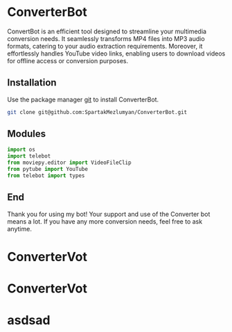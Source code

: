 # ConverterBot

ConvertBot is an efficient tool designed to streamline your multimedia conversion needs. It seamlessly transforms MP4 files into MP3 audio formats, catering to your audio extraction requirements. Moreover, it effortlessly handles YouTube video links, enabling users to download videos for offline access or conversion purposes.

## Installation

Use the package manager [git](https://git-scm.com/) to install ConverterBot.

```bash
git clone git@github.com:SpartakMezlumyan/ConverterBot.git
```

## Modules

```python
import os
import telebot
from moviepy.editor import VideoFileClip
from pytube import YouTube
from telebot import types
```

## End
Thank you for using my bot! Your support and use of the Converter bot means a lot. If you have any more conversion needs, feel free to ask anytime.
# ConverterVot
# ConverterVot
# asdsad
